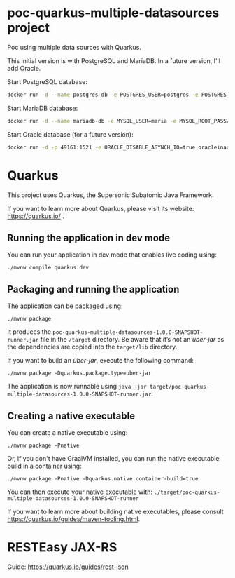 # poc-quarkus-multiple-datasources project

Poc using multiple data sources with Quarkus.

This initial version is with PostgreSQL and MariaDB. In a future version, I'll add Oracle. 

Start PostgreSQL database:
```bash
docker run -d --name postgres-db -e POSTGRES_USER=postgres -e POSTGRES_PASSWORD=postgres -e POSTGRES_DB=postgresdb -p 5432:5432 postgres
```

Start MariaDB database:
```bash
docker run -d --name mariadb-db -e MYSQL_USER=maria -e MYSQL_ROOT_PASSWORD=maria -e MYSQL_PASSWORD=maria -e MYSQL_DATABASE=mariadb -p 3306:3306 mariadb
```

Start Oracle database (for a future version):
```bash
docker run -d -p 49161:1521 -e ORACLE_DISABLE_ASYNCH_IO=true oracleinanutshell/oracle-xe-11g
```





# Quarkus

This project uses Quarkus, the Supersonic Subatomic Java Framework.

If you want to learn more about Quarkus, please visit its website: https://quarkus.io/ .

## Running the application in dev mode

You can run your application in dev mode that enables live coding using:
```shell script
./mvnw compile quarkus:dev
```

## Packaging and running the application

The application can be packaged using:
```shell script
./mvnw package
```
It produces the `poc-quarkus-multiple-datasources-1.0.0-SNAPSHOT-runner.jar` file in the `/target` directory.
Be aware that it’s not an _über-jar_ as the dependencies are copied into the `target/lib` directory.

If you want to build an _über-jar_, execute the following command:
```shell script
./mvnw package -Dquarkus.package.type=uber-jar
```

The application is now runnable using `java -jar target/poc-quarkus-multiple-datasources-1.0.0-SNAPSHOT-runner.jar`.

## Creating a native executable

You can create a native executable using: 
```shell script
./mvnw package -Pnative
```

Or, if you don't have GraalVM installed, you can run the native executable build in a container using: 
```shell script
./mvnw package -Pnative -Dquarkus.native.container-build=true
```

You can then execute your native executable with: `./target/poc-quarkus-multiple-datasources-1.0.0-SNAPSHOT-runner`

If you want to learn more about building native executables, please consult https://quarkus.io/guides/maven-tooling.html.

# RESTEasy JAX-RS

Guide: https://quarkus.io/guides/rest-json


